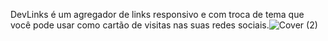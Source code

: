 DevLinks é um agregador de links responsivo e com troca de tema que você pode usar como cartão de visitas nas suas redes sociais.![Cover (2)](https://github.com/luizsimi/Projeto-rocketseat/assets/141957782/4ec7d394-6bd4-4b33-ac9f-50d85618b82c)

